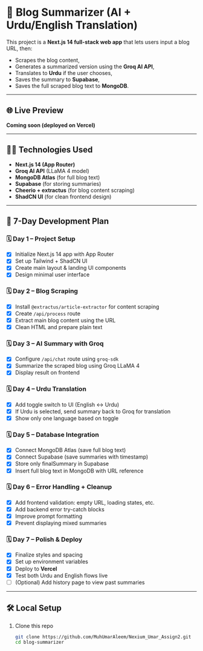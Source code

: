 # 📝 Blog Summarizer (AI + Urdu/English Translation)

This project is a **Next.js 14 full-stack web app** that lets users input a blog URL, then:
- Scrapes the blog content,
- Generates a summarized version using the **Groq AI API**,
- Translates to **Urdu** if the user chooses,
- Saves the summary to **Supabase**,
- Saves the full scraped blog text to **MongoDB**.

---

## 🌐 Live Preview
**Coming soon (deployed on Vercel)**

---

## 🧑‍💻 Technologies Used

- **Next.js 14 (App Router)**
- **Groq AI API** (LLaMA 4 model)
- **MongoDB Atlas** (for full blog text)
- **Supabase** (for storing summaries)
- **Cheerio + extractus** (for blog content scraping)
- **ShadCN UI** (for clean frontend design)

---

## 📆 7-Day Development Plan

### 🗓️ Day 1 – Project Setup
- [x] Initialize Next.js 14 app with App Router
- [x] Set up Tailwind + ShadCN UI
- [x] Create main layout & landing UI components
- [x] Design minimal user interface

### 🗓️ Day 2 – Blog Scraping
- [x] Install `@extractus/article-extractor` for content scraping
- [x] Create `/api/process` route
- [x] Extract main blog content using the URL
- [x] Clean HTML and prepare plain text

### 🗓️ Day 3 – AI Summary with Groq
- [x] Configure `/api/chat` route using `groq-sdk`
- [x] Summarize the scraped blog using Groq LLaMA 4
- [x] Display result on frontend

### 🗓️ Day 4 – Urdu Translation
- [x] Add toggle switch to UI (English ↔ Urdu)
- [x] If Urdu is selected, send summary back to Groq for translation
- [x] Show only one language based on toggle

### 🗓️ Day 5 – Database Integration
- [x] Connect MongoDB Atlas (save full blog text)
- [x] Connect Supabase (save summaries with timestamp)
- [x] Store only finalSummary in Supabase
- [x] Insert full blog text in MongoDB with URL reference

### 🗓️ Day 6 – Error Handling + Cleanup
- [x] Add frontend validation: empty URL, loading states, etc.
- [x] Add backend error try-catch blocks
- [x] Improve prompt formatting
- [x] Prevent displaying mixed summaries

### 🗓️ Day 7 – Polish & Deploy
- [x] Finalize styles and spacing
- [x] Set up environment variables
- [x] Deploy to **Vercel**
- [x] Test both Urdu and English flows live
- [ ] (Optional) Add history page to view past summaries

---

## 🛠️ Local Setup

1. Clone this repo  
   ```bash
   git clone https://github.com/MuhUmarAleem/Nexium_Umar_Assign2.git
   cd blog-summarizer
